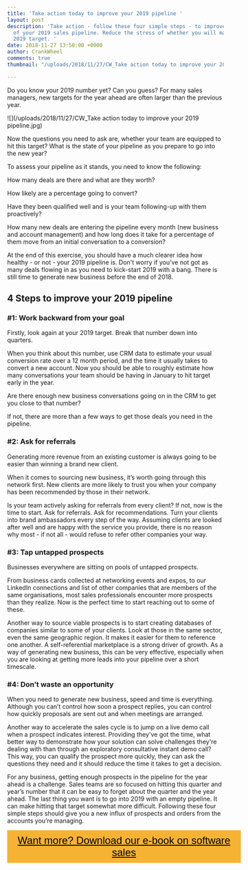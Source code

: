 ```yaml
---
title: 'Take action today to improve your 2019 pipeline '
layout: post
description: 'Take action - follow these four simple steps - to improve the state
  of your 2019 sales pipeline. Reduce the stress of whether you will make your new
  2019 target. '
date: 2018-11-27 13:50:00 +0000
author: CrankWheel
comments: true
thumbnail: "/uploads/2018/11/27/CW_Take action today to improve your 2019 pipeline.jpg"

---
```

Do you know your 2019 number yet? Can you guess? For many sales managers, new targets for the year ahead are often larger than the previous year.

![](/uploads/2018/11/27/CW_Take action today to improve your 2019 pipeline.jpg)

Now the questions you need to ask are, whether your team are equipped to hit this target? What is the state of your pipeline as you prepare to go into the new year?

To assess your pipeline as it stands, you need to know the following:

How many deals are there and what are they worth?

How likely are a percentage going to convert?

Have they been qualified well and is your team following-up with them proactively?

How many new deals are entering the pipeline every month (new business and account management) and how long does it take for a percentage of them move from an initial conversation to a conversion?

At the end of this exercise, you should have a much clearer idea how healthy - or not - your 2019 pipeline is. Don't worry if you’ve not got as many deals flowing in as you need to kick-start 2019 with a bang. There is still time to generate new business before the end of 2018.

## 4 Steps to improve your 2019 pipeline

### #1: Work backward from your goal

Firstly, look again at your 2019 target. Break that number down into quarters.

When you think about this number, use CRM data to estimate your usual conversion rate over a 12 month period, and the time it usually takes to convert a new account. Now you should be able to roughly estimate how many conversations your team should be having in January to hit target early in the year.

Are there enough new business conversations going on in the CRM to get you close to that number?

If not, there are more than a few ways to get those deals you need in the pipeline.

### #2: Ask for referrals

Generating more revenue from an existing customer is always going to be easier than winning a brand new client.

When it comes to sourcing new business, it’s worth going through this network first. New clients are more likely to trust you when your company has been recommended by those in their network.

Is your team actively asking for referrals from every client? If not, now is the time to start. Ask for referrals. Ask for recommendations. Turn your clients into brand ambassadors every step of the way. Assuming clients are looked after well and are happy with the service you provide, there is no reason why most - if not all - would refuse to refer other companies your way.

### #3: Tap untapped prospects

Businesses everywhere are sitting on pools of untapped prospects.

From business cards collected at networking events and expos, to our LinkedIn connections and list of other companies that are members of the same organisations, most sales professionals encounter more prospects than they realize. Now is the perfect time to start reaching out to some of these.

Another way to source viable prospects is to start creating databases of companies similar to some of your clients. Look at those in the same sector, even the same geographic region. It makes it easier for them to reference one another. A self-referential marketplace is a strong driver of growth. As a way of generating new business, this can be very effective, especially when you are looking at getting more leads into your pipeline over a short timescale.

### #4: Don’t waste an opportunity

When you need to generate new business, speed and time is everything. Although you can’t control how soon a prospect replies, you can control how quickly proposals are sent out and when meetings are arranged.

Another way to accelerate the sales cycle is to jump on a live demo call when a prospect indicates interest. Providing they've got the time, what better way to demonstrate how your solution can solve challenges they're dealing with than through an exploratory consultative instant demo call? This way, you can qualify the prospect more quickly, they can ask the questions they need and it should reduce the time it takes to get a decision.

For any business, getting enough prospects in the pipeline for the year ahead is a challenge. Sales teams are so focused on hitting this quarter and year’s number that it can be easy to forget about the quarter and the year ahead. The last thing you want is to go into 2019 with an empty pipeline. It can make hitting that target somewhat more difficult. Following these four simple steps should give you a new influx of prospects and orders from the accounts you’re managing.

<style> .btn-signup { padding-top: 11px !important; border-radius: 0px !important; background-color: #f6b333; text-align: center; padding: 10px 20px !important; border: 0px !important; width: 100%; margin-bottom: 20px; } .btn-signup a { color: black !important; font-family: 'Titillium Web', sans-serif; font-size: 24px !important; font-weight: normal !important; } </style>

<div class="btn-signup"><a style="cursor: pointer;" href="/sign-up-to-download">Want more? Download our e-book on software sales</a></div>
